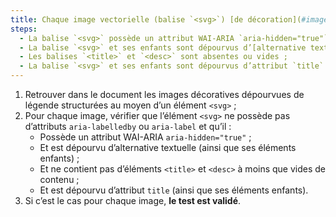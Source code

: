 ```yaml
---
title: Chaque image vectorielle (balise `<svg>`) [de décoration](#image-de-decoration), sans [légende](#legende-d-image), vérifie-t-elle ces conditions ?
steps:
  - La balise `<svg>` possède un attribut WAI-ARIA `aria-hidden="true"` ;
  - La balise `<svg>` et ses enfants sont dépourvus d’[alternative textuelle](#alternative-textuelle-image) ;
  - Les balises `<title>` et `<desc>` sont absentes ou vides ;
  - La balise `<svg>` et ses enfants sont dépourvus d’attribut `title`.
---
```


1. Retrouver dans le document les images décoratives dépourvues de légende structurées au moyen d’un élément `<svg>` ;
2. Pour chaque image, vérifier que l’élément `<svg>` ne possède pas d’attributs `aria-labelledby` ou `aria-label` et qu’il :
   - Possède un attribut WAI-ARIA `aria-hidden="true"` ;
   - Et est dépourvu d’alternative textuelle (ainsi que ses éléments enfants) ;
   - Et ne contient pas d’éléments `<title>` et `<desc>` à moins que vides de contenu ;
   - Et est dépourvu d’attribut `title` (ainsi que ses éléments enfants).
3. Si c’est le cas pour chaque image, **le test est validé**.
